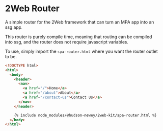 # 2Web Router

A simple router for the 2Web framework that can turn an MPA app into an ssg app.

This router is purely compile time, meaning that routing can be compiled into
ssg, and the router does not require javascript variables.

To use, simply import the `spa-router.html` where you want the router outlet to
be.

```html
<!DOCTYPE html>
<html>
  <body>
    <header>
      <nav>
        <a href="/">Home</a>
        <a href="/about">About</a>
        <a href="/contact-us">Contact Us</a>
      </nav>
    </header>

    {% include node_modules/@hudson-newey/2web-kit/spa-router.html %}
  </body>
</html>
```
